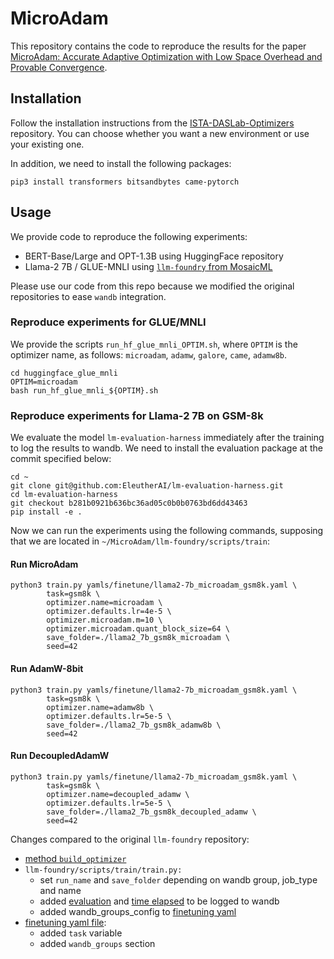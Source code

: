 # MicroAdam
This repository contains the code to reproduce the results for the paper [MicroAdam: Accurate 
Adaptive Optimization with Low Space Overhead and Provable Convergence](https://arxiv.org/pdf/2405.15593).

## Installation
Follow the installation instructions from the 
[ISTA-DASLab-Optimizers](https://github.com/IST-DASLab/ISTA-DASLab-Optimizers?tab=readme-ov-file#installation) 
repository. You can choose whether you want a new environment or use your existing one.

In addition, we need to install the following packages:
```shell
pip3 install transformers bitsandbytes came-pytorch
```

## Usage
We provide code to reproduce the following experiments:
- BERT-Base/Large and OPT-1.3B using HuggingFace repository
- Llama-2 7B / GLUE-MNLI using [`llm-foundry` from MosaicML](https://github.com/mosaicml/llm-foundry)

Please use our code from this repo because we modified the original repositories to ease `wandb`
integration.

### Reproduce experiments for GLUE/MNLI
We provide the scripts `run_hf_glue_mnli_OPTIM.sh`, where `OPTIM` is the optimizer name, as follows: 
`microadam`, `adamw`, `galore`, `came`, `adamw8b`.

```shell
cd huggingface_glue_mnli
OPTIM=microadam
bash run_hf_glue_mnli_${OPTIM}.sh
```

### Reproduce experiments for Llama-2 7B on GSM-8k
We evaluate the model `lm-evaluation-harness` immediately after the training to log the results to wandb. We
need to install the evaluation package at the commit specified below:

```shell
cd ~
git clone git@github.com:EleutherAI/lm-evaluation-harness.git
cd lm-evaluation-harness
git checkout b281b0921b636bc36ad05c0b0b0763bd6dd43463
pip install -e .
```

Now we can run the experiments using the following commands, supposing that we are located in
`~/MicroAdam/llm-foundry/scripts/train`:

#### Run MicroAdam
```shell
python3 train.py yamls/finetune/llama2-7b_microadam_gsm8k.yaml \
        task=gsm8k \
        optimizer.name=microadam \
        optimizer.defaults.lr=4e-5 \
        optimizer.microadam.m=10 \
        optimizer.microadam.quant_block_size=64 \
        save_folder=./llama2_7b_gsm8k_microadam \
        seed=42
```

#### Run AdamW-8bit
```shell
python3 train.py yamls/finetune/llama2-7b_microadam_gsm8k.yaml \
        task=gsm8k \
        optimizer.name=adamw8b \
        optimizer.defaults.lr=5e-5 \
        save_folder=./llama2_7b_gsm8k_adamw8b \
        seed=42
```

#### Run DecoupledAdamW
```shell
python3 train.py yamls/finetune/llama2-7b_microadam_gsm8k.yaml \
        task=gsm8k \
        optimizer.name=decoupled_adamw \
        optimizer.defaults.lr=5e-5 \
        save_folder=./llama2_7b_gsm8k_decoupled_adamw \
        seed=42
```

Changes compared to the original `llm-foundry` repository:
- [method `build_optimizer`](https://github.com/IST-DASLab/MicroAdam/blob/main/llm-foundry/llmfoundry/utils/builders.py#L373)
- `llm-foundry/scripts/train/train.py:`
    * set `run_name` and `save_folder` depending on wandb group, job_type and name
    * added [evaluation]() and [time elapsed]() to be logged to wandb
    * added wandb_groups_config to [finetuning yaml]()
- [finetuning yaml file](https://github.com/IST-DASLab/MicroAdam/blob/main/llm-foundry/scripts/train/yamls/finetune/llama2-7b_microadam_gsm8k.yaml):
    * added `task` variable
    * added `wandb_groups` section